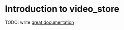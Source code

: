 # Introduction to video_store

TODO: write [great documentation](http://jacobian.org/writing/what-to-write/)
